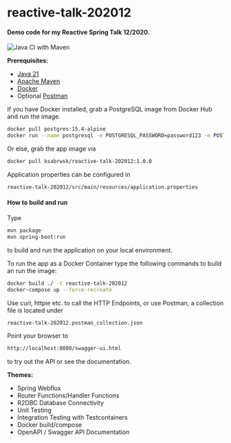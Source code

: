 # reactive-talk-202012

#### Demo code for my Reactive Spring Talk 12/2020.

![Java CI with Maven](https://github.com/ksbrwsk/reactive-talk-202012/workflows/Java%20CI%20with%20Maven/badge.svg)

**Prerequisites:**

* [Java 21](https://openjdk.net/)
* [Apache Maven](https:http://maven.apache.org/)
* [Docker](https://www.docker.com/)
* Optional [Postman](https://www.postman.com/)

If you have Docker installed, grab a PostgreSQL image from Docker Hub and run the image.
```bash
docker pull postgres:15.4-alpine
docker run --name postgresql -e POSTGRESQL_PASSWORD=password123 -e POSTGRES_DB=spring -p 5432:5432 postgres:15.4-alpine
```
Or else, grab the app image via 
```bash
docker pull ksabrwsk/reactive-talk-202012:1.0.0
```

Application properties can be configured in

```bash
reactive-talk-202012/src/main/resources/application.properties
```

#### How to build and run

Type

```bash
mvn package
mvn spring-boot:run
```

to build and run the application on your local environment.

To run the app as a Docker Container type the following commands to build
an run the image:
```bash
docker build ./ -t reactive-talk-202012
docker-compose up --force-recreate
```

Use curl, httpie etc. to call the HTTP Endpoints, or use Postman, a collection file is located under
```bash
reactive-talk-202012.postman_collection.json
```

Point your browser to
```bash
http://localhost:8080/swagger-ui.html
```
to try out the API or see the documentation. 


**Themes:**

* Spring Webflux
* Router Functions/Handler Functions
* R2DBC Database Connectivity
* Unit Testing
* Integration Testing with Testcontainers
* Docker build/compose
* OpenAPI / Swagger API Documentation